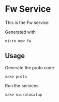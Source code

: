 # Fw Service

This is the Fw service

Generated with

```
micro new fw
```

## Usage

Generate the proto code

```
make proto
```

Run the services

```
make microlocalup
```